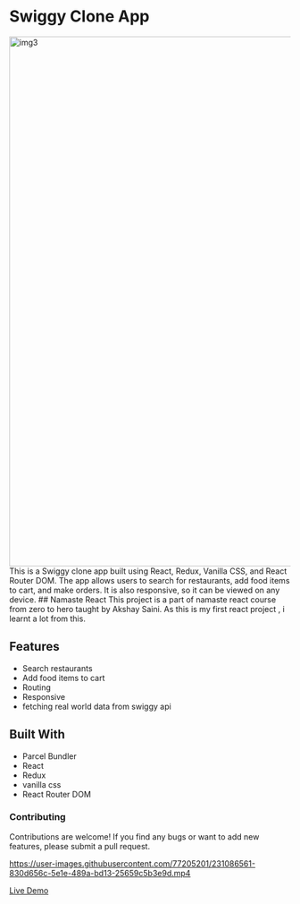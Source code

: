 # Swiggy Clone App
 <img width="947" alt="img3" src="https://github.com/LitPreet/food-app/assets/77205201/6f7b3182-6431-4c81-8a3e-1f0025f97266">
This is a Swiggy clone app built using React, Redux, Vanilla CSS, and React Router DOM. The app allows users to search for restaurants, add food items to cart, and make orders. It is also responsive, so it can be viewed on any device.
## Namaste React
This project is a part of namaste react course from zero to hero taught by Akshay Saini.
As this is my first react project , i learnt a lot from this. 

## Features
* Search restaurants
* Add food items to cart
* Routing
* Responsive
* fetching real world data from swiggy api
## Built With
* Parcel Bundler
* React
* Redux
* vanilla css
* React Router DOM


### Contributing
Contributions are welcome! If you find any bugs or want to add new features, please submit a pull request.


https://user-images.githubusercontent.com/77205201/231086561-830d656c-5e1e-489a-bd13-25659c5b3e9d.mp4

<a href="https://food-4d5utytzg-litpreet.vercel.app/" />Live Demo</a>
